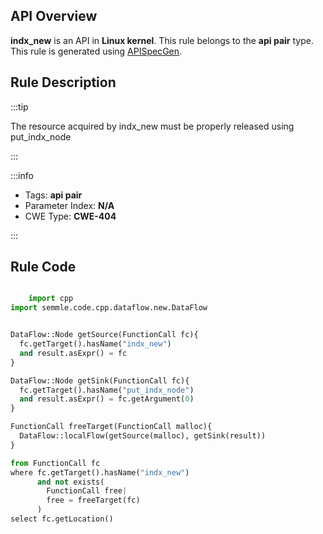 ---
---


## API Overview
**indx_new** is an API in **Linux kernel**. This rule belongs to the **api pair** type. This rule is generated using [APISpecGen](../../tools/APISpecGen).
## Rule Description

:::tip

The resource acquired by indx_new must be properly released using put_indx_node

:::

:::info

- Tags: **api pair**
- Parameter Index: **N/A**
- CWE Type: **CWE-404**

:::

## Rule Code
```python

    import cpp
import semmle.code.cpp.dataflow.new.DataFlow


DataFlow::Node getSource(FunctionCall fc){
  fc.getTarget().hasName("indx_new")
  and result.asExpr() = fc
}

DataFlow::Node getSink(FunctionCall fc){
  fc.getTarget().hasName("put_indx_node")
  and result.asExpr() = fc.getArgument(0)
}

FunctionCall freeTarget(FunctionCall malloc){
  DataFlow::localFlow(getSource(malloc), getSink(result))
}

from FunctionCall fc
where fc.getTarget().hasName("indx_new")
      and not exists(
        FunctionCall free| 
        free = freeTarget(fc)
      )
select fc.getLocation()

    
```